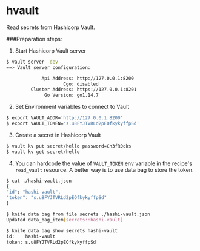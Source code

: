 # hvault

Read secrets from Hashicorp Vault.


###Preparation steps:
1. Start Hashicorp Vault server
```bash
$ vault server -dev
==> Vault server configuration:

             Api Address: http://127.0.0.1:8200
                     Cgo: disabled
         Cluster Address: https://127.0.0.1:8201
              Go Version: go1.14.7
```

2. Set Environment variables to connect to Vault
```bash
$ export VAULT_ADDR='http://127.0.0.1:8200'
$ export VAULT_TOKEN='s.u8FYJTVRLd2pEOfkykyffpSd'
```

3. Create a secret in Hashicorp Vault
```bash
$ vault kv put secret/hello password=Ch3fR0cks
$ vault kv get secret/hello
```

4. You can hardcode the value of `VAULT_TOKEN` env variable in the recipe's `read_vault` resource.  A better way is to use data bag to store the token.

```bash
$ cat ./hashi-vault.json
{
"id": "hashi-vault",
"token": "s.u8FYJTVRLd2pEOfkykyffpSd"
}

$ knife data bag from file secrets ./hashi-vault.json
Updated data_bag_item[secrets::hashi-vault]

$ knife data bag show secrets hashi-vault
id:    hashi-vault
token: s.u8FYJTVRLd2pEOfkykyffpSd
```
